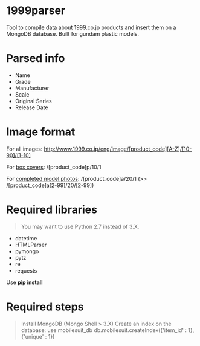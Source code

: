 # 1999parser
Tool to compile data about 1999.co.jp products and insert them on a MongoDB database. Built for gundam plastic models.

# Parsed info
- Name
- Grade
- Manufacturer
- Scale
- Original Series
- Release Date

# Image format
For all images: http://www.1999.co.jp/eng/image/[product_code][A-Z]/[10-90]/[1-10]

For [box covers](http://www.1999.co.jp/eng/image/10334864p/10/1): /[product_code]p/10/1 

For [completed model photos](http://www.1999.co.jp/eng/image/10334864a/20/1): /[product_code]a/20/1 (>> /[product_code]a[2-99]/20/[2-99])

# Required libraries
>You may want to use Python 2.7 instead of 3.X.

- datetime
- HTMLParser
- pymongo
- pytz
- re
- requests

Use **pip install**

# Required steps
> Install MongoDB (Mongo Shell > 3.X)
> Create an index on the database:
  > use mobilesuit_db
  > db.mobilesuit.createIndex({'item_id' : 1}, {'unique' : 1})

